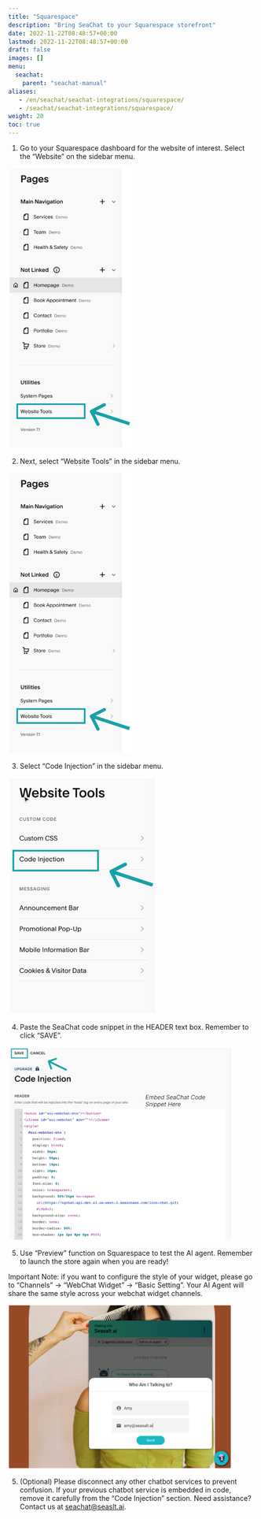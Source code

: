 ```yaml
---
title: "Squarespace"
description: "Bring SeaChat to your Squarespace storefront"
date: 2022-11-22T08:48:57+00:00
lastmod: 2022-11-22T08:48:57+00:00
draft: false
images: []
menu:
  seachat:
    parent: "seachat-manual"
aliases:
   - /en/seachat/seachat-integrations/squarespace/
   - /seachat/seachat-integrations/squarespace/
weight: 20
toc: true
---
```



1. Go to your Squarespace dashboard for the website of interest. Select the “Website” on the sidebar menu. 


<img width="50%" style="border-radius: 0.4rem" src="/images/seachat-integrations/squarespace/20240228-squarespace_integration_step2.png" alt="Go to your Shopify dashboard and click on Online Store from the menu.">



2. Next, select “Website Tools” in the sidebar menu.


<img width="50%" style="border-radius: 0.4rem" src="/images/seachat-integrations/squarespace/20240228-squarespace_integration_step2.png" alt="Start editing by clicking the ellipsis icon next to your current theme and choosing Edit code.">


3. Select “Code Injection” in the sidebar menu.


<img width="60%" style="border-radius: 0.4rem" src="/images/seachat-integrations/squarespace/20240228-squarespace-integration-step3.png" alt="Click on “theme.liquid” on the left side panel.">



4. Paste the SeaChat code snippet in the HEADER text box. Remember to click “SAVE”.

<img width="90%" style="border-radius: 0.4rem" src="/images/seachat-integrations/squarespace/20240228-squarespace-integration-step4.png" alt="Paste the SeaChat code snippet in the head; section. You can paste it anywhere between the opening head tag and the closing /head tag">



5. Use “Preview” function on Squarespace to test the AI agent. Remember to launch the store again when you are ready!

Important Note: if you want to configure the style of your widget, please go to “Channels” -> “WebChat Widget” -> “Basic Setting”. Your AI Agent will share the same style across your webchat widget channels.



<img width="90%" style="border-radius: 0.4rem" src="/images/seachat-integrations/squarespace/20240228-squarespace-integration-step5.png" alt="Click “Save” button on top right. Click “Preview Store” to test the AI agent. Remember to launch the store again when you are ready!">



5. (Optional) Please disconnect any other chatbot services to prevent confusion. If your previous chatbot service is embedded in code, remove it carefully from the “Code Injection” section. Need assistance? Contact us at seachat@seaslt.ai.


 